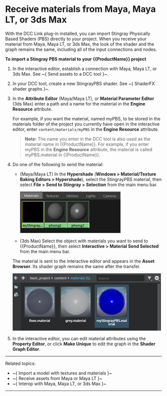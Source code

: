 # Receive materials from Maya, Maya LT, or 3ds Max

With the DCC Link plug-in installed, you can import Stingray Physically Based Shaders (PBS) directly to your project. When you receive your material from Maya, Maya LT, or 3ds Max, the look of the shader and the graph remains the same, including all of the input connections and nodes.

**To import a Stingray PBS material to your {{ProductName}} project**

1. In the interactive editor, establish a connection with Maya, Maya LT, or 3ds Max. See ~{ Send assets to a DCC tool }~.

2. In your DCC tool, create a new StingrayPBS shader. See ~{ ShaderFX shader graphs }~.

3. In the **Attribute Editor** (Maya/Maya LT), or **Material Parameter Editor** (3ds Max) enter a path and a name for the material in the **Engine Resource** attribute.

	For example, if you want the material, named myPBS, to be stored in the materials folder of the project you currently have open in the interactive editor, enter `content/materials/myPBS` in the **Engine Resource** attribute.

	> **Note:** The name you enter in the DCC tool is also used as the material name in {{ProductName}}. For example, if you enter myPBS in the **Engine Resource** attribute, the material is called myPBS.material in {{ProductName}}.

4. Do one of the following to send the material:

	-	(Maya/Maya LT) In the **Hypershade** (**Windows > Material/Texture Baking Editors > Hypershade**), select the StingrayPBS material, then select **File > Send to Stingray > Selection** from the main menu bar.

		![](../../../images/send_to_hypershade.png)

	-	(3ds Max) Select the object with materials you want to send to {{ProductName}}, then select **Interactive > Material Send Selected** from the main menu bar.

	The material is sent to the interactive editor and appears in the **Asset Browser**. Its shader graph remains the same after the transfer.

	![](../../../images/send_to_asset_browser.png)

5. In the interactive editor, you can edit material attributes using the **Property Editor**, or click **Make Unique** to edit the graph in the **Shader Graph Editor**.

---
Related topics:
- ~{ Import a model with textures and materials }~
- ~{ Receive assets from Maya or Maya LT }~
- ~{ Interop with Maya, Maya LT, or 3ds Max }~
---
